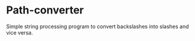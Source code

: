 # Path-converter
Simple string processing program to convert backslashes into slashes and vice versa.
